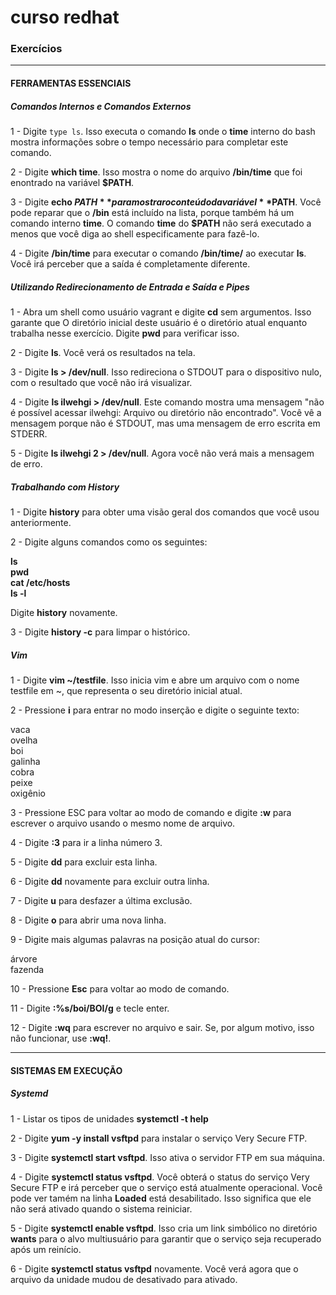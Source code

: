 # curso redhat

### Exercícios

----
#### FERRAMENTAS ESSENCIAIS

##### Comandos Internos e Comandos Externos

1 - Digite ```type ls```. Isso executa o comando **ls** onde o **time** interno do bash
mostra informações sobre o tempo necessário para completar este comando.

2 - Digite **which time**. Isso mostra o nome do arquivo **/bin/time** que foi enontrado na variável **$PATH**.

3 - Digite **echo $PATH** para mostrar o conteúdo da variável **$PATH**. Você pode reparar que o **/bin** está incluído na lista, porque também há um comando interno **time**.
O comando **time** do **$PATH** não será executado a menos que você diga ao shell especificamente para fazê-lo.

4 - Digite **/bin/time** para executar o comando **/bin/time/** ao executar **ls**. Você irá perceber que a saída é completamente diferente.



##### Utilizando Redirecionamento de Entrada e Saída e Pipes

1 - Abra um shell como usuário vagrant e digite **cd** sem argumentos. Isso garante que
O diretório inicial deste usuário é o diretório atual enquanto trabalha nesse
exercício. Digite **pwd** para verificar isso.

2 - Digite **ls**. Você verá os resultados na tela.

3 - Digite **ls > /dev/null**. Isso redireciona o STDOUT para o dispositivo nulo, com o resultado que você não irá visualizar.

4 - Digite **ls ilwehgi > /dev/null**. Este comando mostra uma mensagem "não é possível acessar ilwehgi: Arquivo ou diretório não encontrado". Você vê a mensagem porque não é STDOUT, mas uma
mensagem de erro escrita em STDERR.

5 - Digite **ls ilwehgi 2 > /dev/null**. Agora você não verá mais a mensagem de erro.


##### Trabalhando com History

1 - Digite **history** para obter uma visão geral dos comandos que você usou anteriormente.

2 - Digite alguns comandos como os seguintes:
    
**ls** <br>
**pwd** <br>
**cat /etc/hosts** <br>
**ls -l** <br>
    
   Digite **history** novamente.

3 - Digite **history -c** para limpar o histórico.


##### Vim

1 - Digite **vim ~/testfile**. Isso inicia vim e abre um arquivo com o nome testfile em ~, que representa o seu diretório inicial atual.

2 - Pressione **i** para entrar no modo inserção e digite o seguinte texto:

vaca <br>
ovelha <br>
boi <br>
galinha <br>
cobra <br>
peixe <br>
oxigênio <br>

3 - Pressione ESC para voltar ao modo de comando e digite **:w** para escrever o arquivo usando o mesmo nome de arquivo.

4 - Digite **:3** para ir a linha número 3.

5 - Digite **dd** para excluir esta linha.

6 - Digite **dd** novamente para excluir outra linha.

7 - Digite **u** para desfazer a última exclusão.

8 - Digite **o** para abrir uma nova linha.

9 - Digite mais algumas palavras na posição atual do cursor:

árvore <br>
fazenda <br>

10 - Pressione **Esc** para voltar ao modo de comando.

11 - Digite **:%s/boi/BOI/g** e tecle enter.

12 - Digite **:wq** para escrever no arquivo e sair. Se, por algum motivo, isso não funcionar, use **:wq!**.


----
#### SISTEMAS EM EXECUÇÃO

##### Systemd

1 - Listar os tipos de unidades
**systemctl -t help**

2 - Digite **yum -y install vsftpd** para instalar o serviço Very Secure FTP.

3 - Digite **systemctl start vsftpd**. Isso ativa o servidor FTP em sua máquina.

4 - Digite **systemctl status vsftpd**. Você obterá o status do serviço Very Secure FTP e irá perceber que o serviço está atualmente operacional. Você pode ver tamém na linha **Loaded** está desabilitado. Isso significa que ele não será ativado quando o sistema reiniciar.

5 - Digite **systemctl enable vsftpd**. Isso cria um link simbólico no diretório **wants** para o alvo multiusuário para garantir que o serviço seja recuperado após um reinício.

6 - Digite **systemctl status vsftpd** novamente. Você verá agora que o arquivo da unidade mudou de desativado para ativado.

